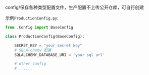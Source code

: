 config/保存各种类型配置文件，生产配置不上传公开仓库，可自行创建

示例`ProductionConfig.py`:
```python
from .Config import BaseConfig

class ProductionConfig(BaseConfig):

    SECRET_KEY = "your secret key"
    # SQLAlchemy 配置
    SQLALCHEMY_DATABASE_URI = 'your sql url'

    # other config
    # ......
```